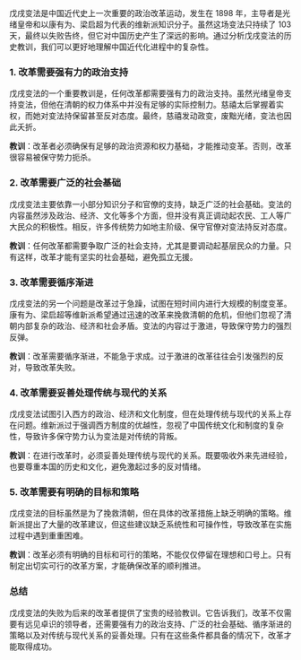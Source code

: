 戊戌变法是中国近代史上一次重要的政治改革运动，发生在 1898 年，主导者是光绪皇帝和以康有为、梁启超为代表的维新派知识分子。虽然这场变法只持续了 103 天，最终以失败告终，但它对中国历史产生了深远的影响。通过分析戊戌变法的历史教训，我们可以更好地理解中国近代化进程中的复杂性。

### 1. **改革需要强有力的政治支持**

戊戌变法的一个重要教训是，任何改革都需要强有力的政治支持。虽然光绪皇帝支持变法，但他在清朝的权力体系中并没有足够的实际控制力。慈禧太后掌握着实权，而她对变法持保留甚至反对态度。最终，慈禧发动政变，废黜光绪，变法也因此夭折。

**教训**：改革者必须确保有足够的政治资源和权力基础，才能推动变革。否则，改革很容易被保守势力扼杀。

### 2. **改革需要广泛的社会基础**

戊戌变法主要依靠一小部分知识分子和官僚的支持，缺乏广泛的社会基础。变法的内容虽然涉及政治、经济、文化等多个方面，但并没有真正调动起农民、工人等广大民众的积极性。相反，许多传统势力如地主阶级、保守官僚对变法持反对态度。

**教训**：任何改革都需要争取广泛的社会支持，尤其是要调动起基层民众的力量。只有这样，改革才能有坚实的社会基础，避免孤立无援。

### 3. **改革需要循序渐进**

戊戌变法的另一个问题是改革过于急躁，试图在短时间内进行大规模的制度变革。康有为、梁启超等维新派希望通过迅速的改革来挽救清朝的危机，但他们忽视了清朝内部复杂的政治、经济和社会矛盾。变法的内容过于激进，导致保守势力的强烈反弹。

**教训**：改革需要循序渐进，不能急于求成。过于激进的改革往往会引发强烈的反对，导致改革失败。

### 4. **改革需要妥善处理传统与现代的关系**

戊戌变法试图引入西方的政治、经济和文化制度，但在处理传统与现代的关系上存在问题。维新派过于强调西方制度的优越性，忽视了中国传统文化和制度的复杂性，导致许多保守势力认为变法是对传统的背叛。

**教训**：在进行改革时，必须妥善处理传统与现代的关系。既要吸收外来先进经验，也要尊重本国的历史和文化，避免激起过多的反对情绪。

### 5. **改革需要有明确的目标和策略**

戊戌变法的目标虽然是为了挽救清朝，但在具体的改革措施上缺乏明确的策略。维新派提出了大量的改革建议，但这些建议缺乏系统性和可操作性，导致改革在实施过程中遇到重重困难。

**教训**：改革必须有明确的目标和可行的策略，不能仅仅停留在理想和口号上。只有制定出切实可行的改革方案，才能确保改革的顺利推进。

### 总结

戊戌变法的失败为后来的改革者提供了宝贵的经验教训。它告诉我们，改革不仅需要有远见卓识的领导者，还需要强有力的政治支持、广泛的社会基础、循序渐进的策略以及对传统与现代关系的妥善处理。只有在这些条件都具备的情况下，改革才能取得成功。
